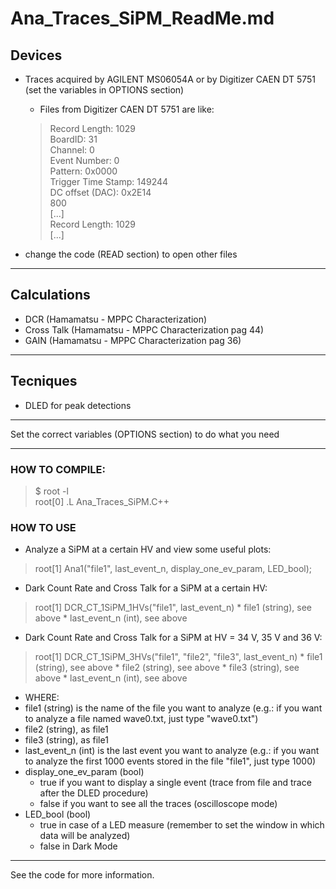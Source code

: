 # Ana_Traces_SiPM_ReadMe.md


## Devices


* Traces acquired by AGILENT MS06054A or by Digitizer CAEN DT 5751 (set the variables in OPTIONS section)
  * Files from Digitizer CAEN DT 5751 are like:
  >Record Length: 1029  
  >BoardID: 31  
  >Channel: 0  
  >Event Number: 0  
  >Pattern: 0x0000  
  >Trigger Time Stamp: 149244  
  >DC offset (DAC): 0x2E14  
  >800  
  >[...]  
  >Record Length: 1029  
  >[...]  

* change the code (READ section) to open other files

---

## Calculations


* DCR            (Hamamatsu - MPPC Characterization)
* Cross Talk     (Hamamatsu - MPPC Characterization pag 44)
* GAIN           (Hamamatsu - MPPC Characterization pag 36)

---

## Tecniques

* DLED for peak detections

---
Set the correct variables (OPTIONS section) to do what you need

---

### HOW TO COMPILE:
>$ root -l  
>root[0] .L Ana_Traces_SiPM.C++

### HOW TO USE
  * Analyze a SiPM at a certain HV and view some useful plots:  
  > root[1] Ana1("file1", last_event_n, display_one_ev_param, LED_bool);  

  * Dark Count Rate and Cross Talk for a SiPM at a certain HV:
  > root[1] DCR_CT_1SiPM_1HVs("file1", last_event_n)
    * file1 (string), see above 
    * last_event_n (int), see above

  * Dark Count Rate and Cross Talk for a SiPM at HV = 34 V, 35 V and 36 V:
  > root[1] DCR_CT_1SiPM_3HVs("file1", "file2", "file3", last_event_n)
    * file1 (string), see above
    * file2 (string), see above
    * file3 (string), see above
    * last_event_n (int), see above
    
  * WHERE:
   *  file1 (string) is the name of the file you want to analyze (e.g.: if you want to analyze a file named wave0.txt, just type "wave0.txt")
   * file2 (string), as file1
   * file3 (string), as file1
   * last_event_n (int) is the last event you want to analyze (e.g.: if you want to analyze the first 1000 events stored in the file "file1", just type 1000)
   * display_one_ev_param (bool)
      *  true if you want to display a single event (trace from file and trace after the DLED procedure)
      *  false if you want to see all the traces (oscilloscope mode)
   *   LED_bool (bool)
       *  true in case of a LED measure (remember to set the window in which data will be analyzed)
       *  false in Dark Mode
---

See the code for more information.
